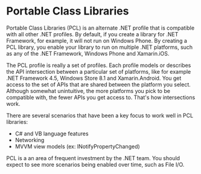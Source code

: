 # Portable Class Libraries

Portable Class Libraries (PCL) is an alternate .NET profile that is compatible
with all other .NET profiles. By default, if you create a library for .NET
Framework, for example, it will not run on Windows Phone. By creating a PCL
library, you enable your library to run on multiple .NET platforms, such as any
of the .NET Framework, Windows Phone and Xamarin.iOS.

The PCL profile is really a set of profiles. Each profile models or describes
the API intersection between a particular set of platforms, like for example
.NET Framework 4.5, Windows Store 8.1 and Xamarin.Android. You get access to the
set of APIs that are shared between the platform you select. Although somewhat
unintuitive, the more platforms you pick to be compatible with, the fewer APIs
you get access to. That's how intersections work.

There are several scenarios that have been a key focus to work well in PCL
libraries:

* C# and VB language features
* Networking
* MVVM view models (ex: INotifyPropertyChanged)

PCL is a an area of frequent investment by the .NET team. You should expect to
see more scenarios being enabled over time, such as File I/O.
